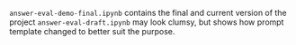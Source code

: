 `answer-eval-demo-final.ipynb` contains the final and current version of the project
`answer-eval-draft.ipynb` may look clumsy, but shows how prompt template changed to better suit the purpose. 
